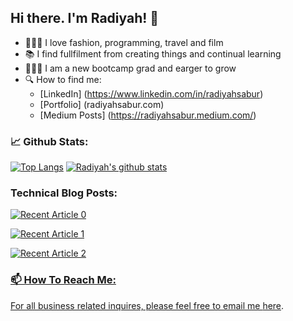 ## Hi there. I'm Radiyah! 👋


* 👩🏾‍💻 I love fashion, programming, travel and film
* 📚 I find fullfilment from creating things and continual learning
* 👩🏾‍🎓 I am a new bootcamp grad and earger to grow
* 🔍 How to find me:
  * [LinkedIn] (https://www.linkedin.com/in/radiyahsabur)
  * [Portfolio] (radiyahsabur.com)
  * [Medium Posts] (https://radiyahsabur.medium.com/)

### 📈 Github Stats:

[![Top Langs](https://github-readme-stats.vercel.app/api/top-langs/?username=rsabur)](https://github.com/rsabur/github-readme-stats)
[![Radiyah's github stats](https://github-readme-stats.vercel.app/api?username=rsabur&count_private=true&show_icons=true&theme=radical&hide_rank=false)](https://github.com/rsabur/github-readme-stats)

### Technical Blog Posts:

<a target="_blank" href="https://github-readme-medium-recent-article.vercel.app/medium/@radiyahsabur/0"><img src="https://github-readme-medium-recent-article.vercel.app/medium/@radiyahsabur/0" alt="Recent Article 0">
 
 <a target="_blank" href="https://github-readme-medium-recent-article.vercel.app/medium/@radiyahsabur/0"><img src="https://github-readme-medium-recent-article.vercel.app/medium/@radiyahsabur/0" alt="Recent Article 1">
  
  <a target="_blank" href="https://github-readme-medium-recent-article.vercel.app/medium/@radiyahsabur/0"><img src="https://github-readme-medium-recent-article.vercel.app/medium/@radiyahsabur/0" alt="Recent Article 2">

### 📫  How To Reach Me:
 For all business related inquires, please feel free to email me [here](rsabur58@gmail.com).
